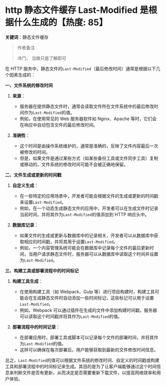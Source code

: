 # http 静态文件缓存 Last-Modified 是根据什么生成的【热度: 85】

**关键词**：静态文件缓存

> 作者备注
>
> 冷门， 当做只是了解即可

在 HTTP 服务中，静态文件的`Last-Modified`（最后修改时间）通常是根据以下几个因素生成的：

**一、文件系统的修改时间**

1. **来源**：

   - 服务器在提供静态文件时，通常会读取文件所在文件系统中的最后修改时间作为`Last-Modified`的值。
   - 例如，在使用常见的 Web 服务器软件如 Nginx、Apache 等时，它们会在响应中自动包含文件的最后修改时间。

2. **准确性**：
   - 这个时间是由操作系统维护的，通常是准确的，反映了文件内容最后一次被修改的时间。
   - 但是，如果文件是通过某些方式（如某些备份工具或文件同步工具）复制或移动的，文件系统的修改时间可能不会被正确地保留。

**二、文件生成或更新的时间戳**

1. **自定义生成**：

   - 在一些特定的应用场景中，开发者可能会根据文件的生成或更新的时间戳来设置`Last-Modified`。
   - 例如，在一个动态生成静态文件的应用中，开发者可以在生成文件时记录当前时间，并将其作为`Last-Modified`的值添加到 HTTP 响应头中。

2. **数据库记录**：
   - 如果文件的生成或更新与数据库中的记录相关，开发者可以从数据库中获取相应的时间戳，并将其用于设置`Last-Modified`。
   - 例如，一个内容管理系统可能会在数据库中记录每个文件的最后更新时间，当用户请求静态文件时，服务器可以从数据库中读取这个时间并设置为`Last-Modified`。

**三、构建工具或部署流程中的时间标记**

1. **构建工具生成**：

   - 在使用构建工具（如 Webpack、Gulp 等）进行项目构建时，构建工具可能会在生成静态文件时自动添加一些时间标记，这些标记可以用于设置`Last-Modified`。
   - 例如，Webpack 可以通过插件在生成的文件中添加构建时间戳，服务器可以读取这个时间戳并将其作为`Last-Modified`的值。

2. **部署流程中的时间记录**：
   - 在部署应用时，部署工具或脚本可以记录每个文件的部署时间，并将其作为`Last-Modified`的值。
   - 这样可以确保在每次部署后，用户能够获取到最新的文件修改时间信息。

总之，`Last-Modified`的值可以根据文件系统的修改时间、自定义的时间戳或构建工具和部署流程中的时间标记来生成。其目的是为了让客户端能够通过这个时间信息来判断文件是否有更新，从而决定是否需要重新下载文件，以提高网络效率和用户体验。